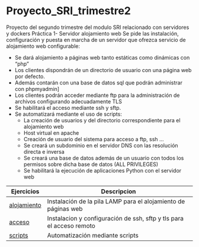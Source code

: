 # Proyecto_SRI_trimestre2
Proyecto del segundo trimestre del modulo SRI relacionado con servidores y dockers
Práctica 1- Servidor alojamiento web
Se pide las instalación, configuración y puesta en marcha de un servidor que ofrezca servicio de alojamiento web configurable:

- Se dará alojamiento a páginas web tanto estáticas como dinámicas con “php”
- Los clientes dispondrán de un directorio de usuario con una página web por defecto.
- Además contarán con una base de datos sql que podrán administrar con phpmyadmin]
- Los clientes podrán acceder mediante ftp para la administración de archivos configurando adecuadamente TLS
- Se habilitará el acceso mediante ssh y sftp.
- Se automatizará mediante el uso de scripts:
  - La creación de usuarios y del directorio correspondiente para el alojamiento web
  - Host virtual en apache
  - Creación de usuario del sistema para acceso a ftp, ssh …
  - Se creará un subdominio en el servidor DNS con las resolución directa e inversa
  - Se creará una base de datos además de un usuario con todos los permisos sobre dicha base de datos (ALL PRIVILEGES)
  - Se habilitará la ejecución de aplicaciones Python con el servidor web


Ejercicios|Descripcion
----------|---------------------------------
[alojamiento](/ProyectoSRI2/Alojamiento.md)|Instalación de la pila LAMP para el alojamiento de páginas web
[acceso](/ProyectoSRI2/ssh_ftp_tls.md)|Instalacion y configuración de ssh, sftp y tls para el acceso remoto
[scripts](/ProyectoSRI2/scripts.md)|Automatización mediante scripts
